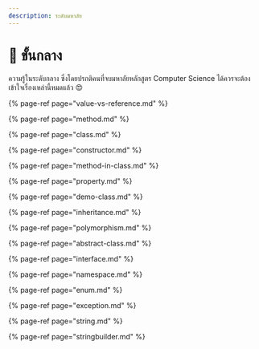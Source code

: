 ```yaml
---
description: ระดับมหาลัย
---
```


# 🧑 ขั้นกลาง

ความรู้ในระดับกลาง ซึ่งโดยปรกติคนที่จบมหาลัยหลักสูตร Computer Science ได้ควรจะต้องเข้าใจเรื่องเหล่านี้หมดแล้ว 😍

{% page-ref page="value-vs-reference.md" %}

{% page-ref page="method.md" %}

{% page-ref page="class.md" %}

{% page-ref page="constructor.md" %}

{% page-ref page="method-in-class.md" %}

{% page-ref page="property.md" %}

{% page-ref page="demo-class.md" %}

{% page-ref page="inheritance.md" %}

{% page-ref page="polymorphism.md" %}

{% page-ref page="abstract-class.md" %}

{% page-ref page="interface.md" %}

{% page-ref page="namespace.md" %}

{% page-ref page="enum.md" %}

{% page-ref page="exception.md" %}

{% page-ref page="string.md" %}

{% page-ref page="stringbuilder.md" %}

